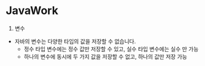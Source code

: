 # JavaWork

1. 변수
- 자바의 변수는 다양한 타입의 값을 저장할 수 없습니다.
  - 정수 타입 변수에는 정수 값만 저장할 수 있고, 실수 타입 변수에는 실수 만 가능
  - 하나의 변수에 동시에 두 가지 값을 저장할 수 없고, 하나의 값만 저장 가능
